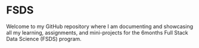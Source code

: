 # FSDS
Welcome to my GitHub repository where I am documenting and showcasing all my learning, assignments, and mini-projects for the 6months Full Stack Data Science (FSDS) program. 
